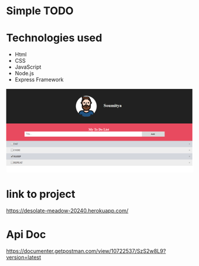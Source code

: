 # Simple TODO

# Technologies used
<ul>
  <li>Html</li>
  <li>CSS</li>
  <li>JavaScript</li>
  <li>Node.js</li>
  <li>Express Framework</li>
</ul>

![alt text](https://github.com/soumitya0/TODO/blob/master/UI/Assets/simpleTODO.PNG)<br>

# link to project

https://desolate-meadow-20240.herokuapp.com/

# Api Doc
https://documenter.getpostman.com/view/10722537/SzS2w8L9?version=latest
